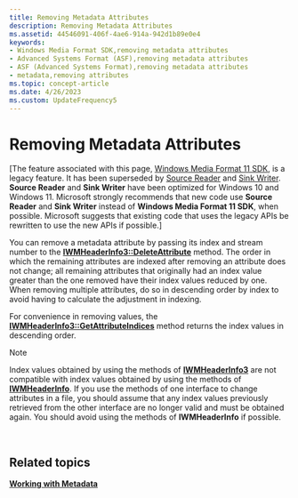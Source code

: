 ```yaml
---
title: Removing Metadata Attributes
description: Removing Metadata Attributes
ms.assetid: 44546091-406f-4ae6-914a-942d1b89e0e4
keywords:
- Windows Media Format SDK,removing metadata attributes
- Advanced Systems Format (ASF),removing metadata attributes
- ASF (Advanced Systems Format),removing metadata attributes
- metadata,removing attributes
ms.topic: concept-article
ms.date: 4/26/2023
ms.custom: UpdateFrequency5
---
```


# Removing Metadata Attributes

\[The feature associated with this page, [Windows Media Format 11 SDK](/windows/win32/wmformat/windows-media-format-11-sdk), is a legacy feature. It has been superseded by [Source Reader](/windows/win32/medfound/source-reader) and [Sink Writer](/windows/win32/medfound/sink-writer). **Source Reader** and **Sink Writer** have been optimized for Windows 10 and Windows 11. Microsoft strongly recommends that new code use **Source Reader** and **Sink Writer** instead of **Windows Media Format 11 SDK**, when possible. Microsoft suggests that existing code that uses the legacy APIs be rewritten to use the new APIs if possible.\]

You can remove a metadata attribute by passing its index and stream number to the [**IWMHeaderInfo3::DeleteAttribute**](/previous-versions/windows/desktop/api/Wmsdkidl/nf-wmsdkidl-iwmheaderinfo3-deleteattribute) method. The order in which the remaining attributes are indexed after removing an attribute does not change; all remaining attributes that originally had an index value greater than the one removed have their index values reduced by one. When removing multiple attributes, do so in descending order by index to avoid having to calculate the adjustment in indexing.

For convenience in removing values, the [**IWMHeaderInfo3::GetAttributeIndices**](/previous-versions/windows/desktop/api/Wmsdkidl/nf-wmsdkidl-iwmheaderinfo3-getattributeindices) method returns the index values in descending order.

> [!Note]  
> Index values obtained by using the methods of [**IWMHeaderInfo3**](/previous-versions/windows/desktop/api/wmsdkidl/nn-wmsdkidl-iwmheaderinfo3) are not compatible with index values obtained by using the methods of [**IWMHeaderInfo**](/previous-versions/windows/desktop/api/wmsdkidl/nn-wmsdkidl-iwmheaderinfo). If you use the methods of one interface to change attributes in a file, you should assume that any index values previously retrieved from the other interface are no longer valid and must be obtained again. You should avoid using the methods of **IWMHeaderInfo** if possible.

 

## Related topics

<dl> <dt>

[**Working with Metadata**](working-with-metadata.md)
</dt> </dl>

 

 





